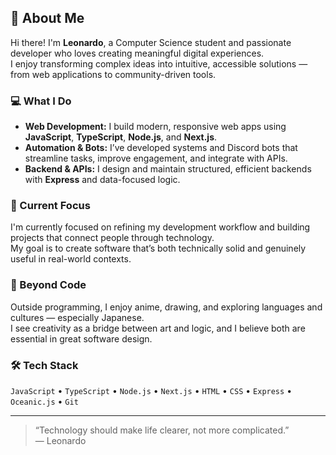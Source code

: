 ## 👋 About Me

Hi there! I'm **Leonardo**, a Computer Science student and passionate developer who loves creating meaningful digital experiences.  
I enjoy transforming complex ideas into intuitive, accessible solutions — from web applications to community-driven tools.

### 💻 What I Do
- **Web Development:** I build modern, responsive web apps using **JavaScript**, **TypeScript**, **Node.js**, and **Next.js**.  
- **Automation & Bots:** I’ve developed systems and Discord bots that streamline tasks, improve engagement, and integrate with APIs.  
- **Backend & APIs:** I design and maintain structured, efficient backends with **Express** and data-focused logic.

### 🎯 Current Focus
I'm currently focused on refining my development workflow and building projects that connect people through technology.  
My goal is to create software that’s both technically solid and genuinely useful in real-world contexts.

### 🌱 Beyond Code
Outside programming, I enjoy anime, drawing, and exploring languages and cultures — especially Japanese.  
I see creativity as a bridge between art and logic, and I believe both are essential in great software design.

### 🛠️ Tech Stack
`JavaScript` • `TypeScript` • `Node.js` • `Next.js` • `HTML` • `CSS` • `Express` • `Oceanic.js` • `Git`

---

> “Technology should make life clearer, not more complicated.”  
> — Leonardo

<!---------
## 🛠 Github Status:
![profile] ![languages]

[profile]: https://github-readme-stats.vercel.app/api?username=Leonardo-ST&show_icons=true&theme=vue-dark
[languages]: https://github-readme-stats.vercel.app/api/top-langs/?username=Leonardo-ST&theme=midnight-purple
------------>

